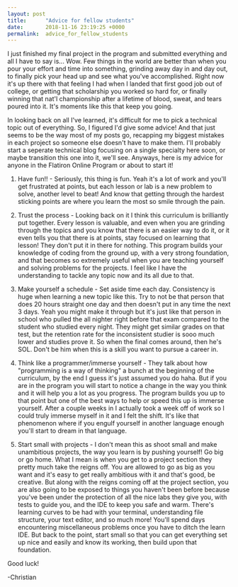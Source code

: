 ```yaml
---
layout: post
title:      "Advice for fellow students"
date:       2018-11-16 23:19:25 +0000
permalink:  advice_for_fellow_students
---
```


I just finished my final project in the program and submitted everything and all I have to say is... Wow. Few things in the world are better than when you pour your effort and time into something, grinding away day in and day out, to finally pick your head up and see what you've accomplished. Right now it's up there with that feeling I had when I landed that first good job out of college, or getting that scholarship you worked so hard for, or finally winning that nat'l championship after a lifetime of blood, sweat, and tears poured into it. It's moments like this that keep you going.

In looking back on all I've learned, it's difficult for me to pick a technical topic out of everything. So, I figured I'd give some advice! And that just seems to be the way most of my posts go, recapping my biggest mistakes in each project so someone else doesn't have to make them. I'll probably start a seperate technical blog focusing on a single specialty here soon, or maybe transition this one into it, we'll see. Anyways, here is my advice for anyone in the Flatiron Online Program or about to start it!

1. Have fun!! - Seriously, this thing is fun. Yeah it's a lot of work and you'll get frustrated at points, but each lesson or lab is a new problem to solve, another level to beat! And know that getting through the hardest sticking points are where you learn the most so smile through the pain.

2. Trust the process - Looking back on it I think this curriculum is brilliantly put together. Every lesson is valuable, and even when you are grinding through the topics and you know that there is an easier way to do it, or it even tells you that there is at points, stay focused on learning that lesson! They don't put it in there for nothing. This program builds your knowledge of coding from the ground up, with a very strong foundation, and that becomes so extremely useful when you are teaching yourself and solving problems for the projects. I feel like I have the understanding to tackle any topic now and its all due to that.

3. Make yourself a schedule - Set aside time each day. Consistency is huge when learning a new topic like this. Try to not be that person that does 20 hours straight one day and then doesn't put in any time the next 3 days. Yeah you might make it through but it's just like that person in school who pulled the all nighter right before that exam compared to the student who studied every night. They might get similar grades on that test, but the retention rate for the inconsistent studier is sooo much lower and studies prove it. So when the final comes around, then he's SOL. Don't be him when this is a skill you want to pursue a career in.

4. Think like a programmer/immerse yourself - They talk about how "programming is a way of thinking" a bunch at the beginning of the curriculum, by the end I guess it's just assumed you do haha. But if you are in the program you will start to notice a change in the way you think and it will help you a lot as you progress. The program builds you up to that point but one of the best ways to help or speed this up is immerse yourself. After a couple weeks in I actually took a week off of work so I could truly immerse myself in it and I felt the shift. It's like that phenomenon where if you engulf yourself in another language enough you'll start to dream in that language. 

5. Start small with projects - I don't mean this as shoot small and make unambitious projects, the way you learn is by pushing yourself! Go big or go home. What I mean is when you get to a project section they pretty much take the reigns off. You are allowed to go as big as you want and it's easy to get really ambitious with it and that's good, be creative. But along with the reigns coming off at the project section, you are also going to be exposed to things you haven't been before because you've been under the protection of all the nice labs they give you, with tests to guide you, and the IDE to keep you safe and warm. There's learning curves to be had with your terminal, understanding file structure, your text editor, and so much more! You'll spend days encountering miscellaneous problems once you have to ditch the learn IDE. But back to the point, start small so that you can get everything set up nice and easily and know its working, then build upon that foundation.

Good luck! 

-Christian


